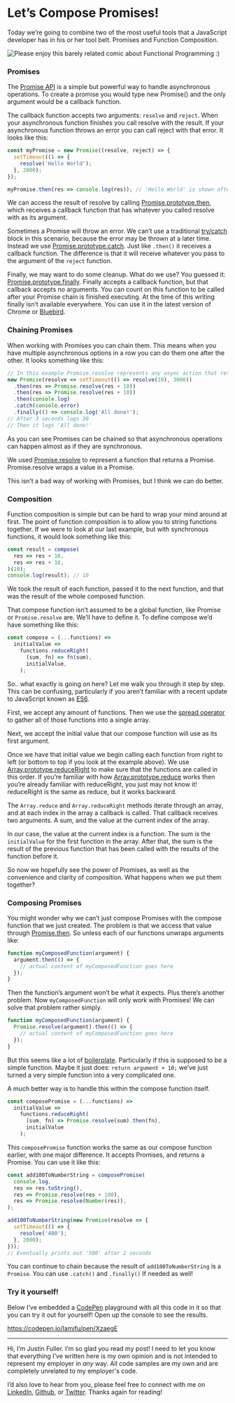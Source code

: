 # Let’s Compose Promises!

Today we’re going to combine two of the most useful tools that a JavaScript developer has in his or her tool belt. Promises and Function Composition.

![Please enjoy this barely related comic about Functional Programming :)](https://cdn-images-1.medium.com/max/2000/1*IhaDj8f_Orwoh4HVb6xZKQ.jpeg)

### Promises

The [Promise API](https://developer.mozilla.org/en-US/docs/Web/JavaScript/Reference/Global_Objects/Promise) is a simple but powerful way to handle asynchronous operations. To create a promise you would type new Promise() and the only argument would be a callback function.

The callback function accepts two arguments: `resolve` and `reject`. When your asynchronous function finishes you call resolve with the result. If your asynchronous function throws an error you can call reject with that error. It looks like this:

```js
const myPromise = new Promise((resolve, reject) => {
  setTimeout(() => {
    resolve('Hello World');
  }, 2000);
});

myPromise.then(res => console.log(res)); // 'Hello World' is shown after 2 seconds.
```

We can access the result of resolve by calling [Promise.prototype.then](https://developer.mozilla.org/en-US/docs/Web/JavaScript/Reference/Global_Objects/Promise/then), which receives a callback function that has whatever you called resolve with as its argument.

Sometimes a Promise will throw an error. We can’t use a traditional [try/catch](https://developer.mozilla.org/en-US/docs/Web/JavaScript/Reference/Statements/try...catch) block in this scenario, because the error may be thrown at a later time. Instead we use [Promise.prototype.catch](https://developer.mozilla.org/en-US/docs/Web/JavaScript/Reference/Global_Objects/Promise/catch). Just like `.then()` it receives a callback function. The difference is that it will receive whatever you pass to the argument of the `reject` function.

Finally, we may want to do some cleanup. What do we use? You guessed it: [Promise.prototype.finally](https://developers.google.com/web/updates/2017/10/promise-finally). Finally accepts a callback function, but that callback accepts no arguments. You can count on this function to be called after your Promise chain is finished executing. At the time of this writing finally isn’t available everywhere. You can use it in the latest version of Chrome or [Bluebird](http://bluebirdjs.com/docs/api/finally.html).

### Chaining Promises

When working with Promises you can chain them. This means when you have multiple asynchronous options in a row you can do them one after the other. It looks something like this:

```js
// In this example Promise.resolve represents any async action that returns a promise.
new Promise(resolve => setTimeout(() => resolve(10), 3000))
  .then(res => Promise.resolve(res + 10))
  .then(res => Promise.resolve(res + 10))
  .then(console.log)
  .catch(console.error)  
  .finally(() => console.log('All done!');
// After 3 seconds logs 30 
// Then it logs 'All done!'
```

As you can see Promises can be chained so that asynchronous operations can happen almost as if they are synchronous.

We used [Promise.resolve](https://developer.mozilla.org/en-US/docs/Web/JavaScript/Reference/Global_Objects/Promise/resolve) to represent a function that returns a Promise. Promise.resolve wraps a value in a Promise.

This isn’t a bad way of working with Promises, but I think we can do better.

### Composition

Function composition is simple but can be hard to wrap your mind around at first. The point of function composition is to allow you to string functions together. If we were to look at our last example, but with synchronous functions, it would look something like this:

```js
const result = compose(
  res => res + 10,
  res => res + 10,
)(10);
console.log(result); // 10
```

We took the result of each function, passed it to the next function, and that was the result of the whole composed function.

That compose function isn’t assumed to be a global function, like Promise or `Promise.resolve` are. We’ll have to define it. To define compose we’d have something like this:

```js
const compose = (...functions) => 
  initialValue =>
    functions.reduceRight(
      (sum, fn) => fn(sum),
      initialValue,
    );
```

So.. what exactly is going on here? Let me walk you through it step by step. This can be confusing, particularly if you aren’t familiar with a recent update to JavaScript known as [ES6](http://es6-features.org).

First, we accept any amount of functions. Then we use the [spread operator ](https://developer.mozilla.org/en-US/docs/Web/JavaScript/Reference/Operators/Spread_operator)to gather all of those functions into a single array.

Next, we accept the initial value that our compose function will use as its first argument.

Once we have that initial value we begin calling each function from right to left (or bottom to top if you look at the example above). We use [Array.prototype.reduceRight](https://developer.mozilla.org/en-US/docs/Web/JavaScript/Reference/Global_Objects/Array/ReduceRight) to make sure that the functions are called in this order. If you’re familiar with how [Array.prototype.reduce](https://developer.mozilla.org/en-US/docs/Web/JavaScript/Reference/Global_Objects/Array/reduce) works then you’re already familiar with reduceRight, you just may not know it! reduceRight is the same as reduce, but it works backward.

The `Array.reduce` and `Array.reduceRight` methods iterate through an array, and at each index in the array a callback is called. That callback receives two arguments. A sum, and the value at the current index of the array.

In our case, the value at the current index is a function. The sum is the `initialValue` for the first function in the array. After that, the sum is the result of the previous function that has been called with the results of the function before it.

So now we hopefully see the power of Promises, as well as the convenience and clarity of composition. What happens when we put them together?

### Composing Promises

You might wonder why we can’t just compose Promises with the compose function that we just created. The problem is that we access that value through [Promise.then](https://developer.mozilla.org/en-US/docs/Web/JavaScript/Reference/Global_Objects/Promise/then). So unless each of our functions unwraps arguments like:

```js
function myComposedFunction(argument) {
  argument.then(() => {
    // actual content of myComposedFunction goes here
  });
}
```

Then the function’s argument won’t be what it expects. Plus there’s another problem. Now `myComposedFunction` will only work with Promises! We can solve that problem rather simply.

```js
function myComposedFunction(argument) {
  Promise.resolve(argument).then(() => {
    // actual content of myComposedFunction goes here
  });
}
```

But this seems like a lot of [boilerplate](https://en.wikipedia.org/wiki/Boilerplate_code). Particularly if this is supposed to be a simple function. Maybe it just does: `return argument + 10;` we’ve just turned a very simple function into a very complicated one.

A much better way is to handle this within the compose function itself.

```js
const composePromise = (...functions) =>
  initialValue =>
    functions.reduceRight(
      (sum, fn) => Promise.resolve(sum).then(fn),
      initialValue
    );
```

This `composePromise` function works the same as our compose function earlier, with one major difference. It accepts Promises, and returns a Promise. You can use it like this:

```js
const add100ToNumberString = composePromise(
  console.log,
  res => res.toString(),
  res => Promise.resolve(res + 100),
  res => Promise.resolve(Number(res)),
);

add100ToNumberString(new Promise(resolve => {
  setTimeout(() => {
    resolve('400');
  }, 2000);
})); 
// Eventually prints out '500' after 2 seconds
```

You can continue to chain because the result of `add100ToNumberString` is a `Promise`. You can use `.catch()` and `.finally()` If needed as well!

### Try it yourself!

Below I’ve embedded a [CodePen](https://codepen.io/) playground with all this code in it so that you can try it out for yourself! Open up the console to see the results.

https://codepen.io/Iamjfu/pen/XzaegE

---

Hi, I’m Justin Fuller. I’m so glad you read my post! I need to let you know that everything I’ve written here is my own opinion and is not intended to represent my employer in *any* way. All code samples are my own and are completely unrelated to my employer's code.

I’d also love to hear from you, please feel free to connect with me on [LinkedIn](https://www.linkedin.com/in/justin-fuller-8726b2b1/), [Github](https://github.com/justindfuller), or [Twitter](https://twitter.com/justin_d_fuller). Thanks again for reading!
